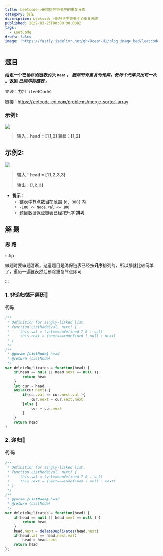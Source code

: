 ```yaml
---
title: Leetcode->删除排序链表中的重复元素
category: 算法
description: Leetcode->删除排序链表中的重复元素
published: 2022-03-23T00:00:00.000Z
tags:
  - LeetCode
draft: false
image: 'https://fastly.jsdelivr.net/gh/Ocean-H1/blog_image_bed/leetcode.png'
---
```


## 题目

**给定一个已排序的链表的头 `head` ， *删除所有重复的元素，使每个元素只出现一次* 。返回 *已排序的链表* 。**

来源：力扣（LeetCode）

链接：<https://leetcode-cn.com/problems/merge-sorted-array>

### 示例1:

![](https://assets.leetcode.com/uploads/2021/01/04/list1.jpg)



>**输入：head = [1,1,2]
>输出：[1,2]**



## 示例2:

![](https://assets.leetcode.com/uploads/2021/01/04/list2.jpg)

>**输入：head = [1,1,2,3,3]**
>
>**输出：[1,2,3]**

* **提示：**
  - 链表中节点数目在范围 `[0, 300]` 内
  - `-100 <= Node.val <= 100`
  - 题目数据保证链表已经按升序 **排列**

## 解 题

### 思 路

:::tip

做题时要审题清晰，这道题目是确保链表已经按**升序**排列的，所以那就比较简单了，遍历一遍链表然后删除重复节点即可

:::



### 1. 非递归循环遍历:tada:

#### 代码

```javascript
/**
 * Definition for singly-linked list.
 * function ListNode(val, next) {
 *     this.val = (val===undefined ? 0 : val)
 *     this.next = (next===undefined ? null : next)
 * }
 */
/**
 * @param {ListNode} head
 * @return {ListNode}
 */
var deleteDuplicates = function(head) {
    if(head == null || head.next == null ){
        return head
    }
    let cur = head
    while(cur.next) {
        if(cur.val == cur.next.val ){
            cur.next = cur.next.next
        }else {
            cur = cur.next
        }
    }
    return head
}
```

### 2. 递 归:tada:

#### 代 码

```javascript
/**
 * Definition for singly-linked list.
 * function ListNode(val, next) {
 *     this.val = (val===undefined ? 0 : val)
 *     this.next = (next===undefined ? null : next)
 * }
 */
/**
 * @param {ListNode} head
 * @return {ListNode}
 */
var deleteDuplicates = function(head) {
    if(head == null || head.next == null ) {
        return head 
    }
    head.next = deleteDuplicates(head.next)
    if(head.val == head.next.val)
        head = head.next
    return head
};
```

